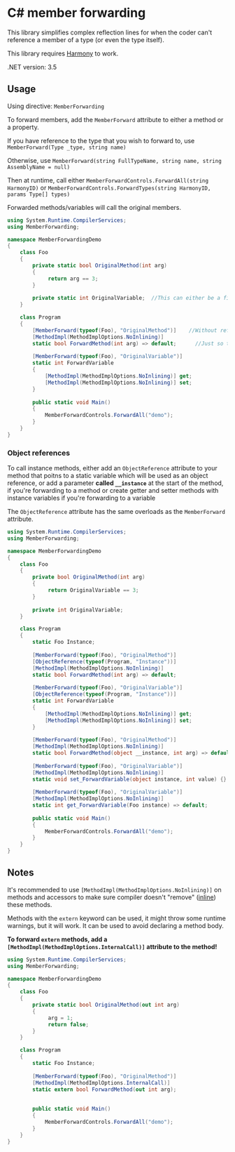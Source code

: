 # C# member forwarding

This library simplifies complex reflection lines for when the coder can't reference a member of a type (or even the type itself).

This library requires [Harmony](https://github.com/pardeike/Harmony/releases) to work.

.NET version: 3.5

## Usage

Using directive: `MemberForwarding`

To forward members, add the `MemberForward` attribute to either a method or a property.

If you have reference to the type that you wish to forward to, use `MemberForward(Type _type, string name)`

Otherwise, use `MemberForward(string FullTypeName, string name, string AssemblyName = null)`

Then at runtime, call either `MemberForwardControls.ForwardAll(string HarmonyID)` or `MemberForwardControls.ForwardTypes(string HarmonyID, params Type[] types)`

Forwarded methods/variables will call the original members.

```cs
using System.Runtime.CompilerServices;
using MemberForwarding;

namespace MemberForwardingDemo
{
	class Foo
	{
		private static bool OriginalMethod(int arg)
		{
			 return arg == 3;
		}
		
		private static int OriginalVariable;  //This can either be a field or a property
	}

	class Program
	{
		[MemberForward(typeof(Foo), "OriginalMethod")]    //Without reference to the type, use [MemberForward("MemberForwardingDemo.Foo", "ForwardMethod")]
		[MethodImpl(MethodImplOptions.NoInlining)]
		static bool ForwardMethod(int arg) => default;		//Just so the method has a body and the compiler is happy
		
		[MemberForward(typeof(Foo), "OriginalVariable")]
		static int ForwardVariable
		{
			[MethodImpl(MethodImplOptions.NoInlining)] get;
			[MethodImpl(MethodImplOptions.NoInlining)] set;
		}
		
		public static void Main()
		{
			MemberForwardControls.ForwardAll("demo");
		}
	}
}
```

### Object references

To call instance methods, either add an `ObjectReference` attribute to your method that poitns to a static variable which will be used as an object reference, or add a parameter **called `__instance`** at the start of the method, if you're forwarding to a method or create getter and setter methods with instance variables if you're forwarding to a variable

The `ObjectReference` attribute has the same overloads as the `MemberForward` attribute.

```cs
using System.Runtime.CompilerServices;
using MemberForwarding;

namespace MemberForwardingDemo
{
	class Foo
	{
		private bool OriginalMethod(int arg)
		{
			 return OriginalVariable == 3;
		}
		
		private int OriginalVariable;
	}

	class Program
	{
		static Foo Instance;
		
		[MemberForward(typeof(Foo), "OriginalMethod")]
		[ObjectReference(typeof(Program, "Instance"))]
		[MethodImpl(MethodImplOptions.NoInlining)]
		static bool ForwardMethod(int arg) => default;
		
		[MemberForward(typeof(Foo), "OriginalVariable")]
		[ObjectReference(typeof(Program, "Instance"))]
		static int ForwardVariable
		{
			[MethodImpl(MethodImplOptions.NoInlining)] get;
			[MethodImpl(MethodImplOptions.NoInlining)] set;
		}
		
		[MemberForward(typeof(Foo), "OriginalMethod")]
		[MethodImpl(MethodImplOptions.NoInlining)]
		static bool ForwardMethod(object __instance, int arg) => default;
		
		[MemberForward(typeof(Foo), "OriginalVariable")]
		[MethodImpl(MethodImplOptions.NoInlining)]
		static void set_ForwardVariable(object instance, int value) {}
		
		[MemberForward(typeof(Foo), "OriginalVariable")]
		[MethodImpl(MethodImplOptions.NoInlining)]
		static int get_ForwardVariable(Foo instance) => default;
		
		public static void Main()
		{
			MemberForwardControls.ForwardAll("demo");
		}
	}
}
```

## Notes

It's recommended to use `[MethodImpl(MethodImplOptions.NoInlining)]` on methods and accessors to make sure compiler doesn't "remove" ([inline](https://en.wikipedia.org/wiki/Inline_expansion)) these methods.

Methods with the `extern` keyword can be used, it might throw some runtime warnings, but it will work. It can be used to avoid declaring a method body.

**To forward `extern` methods, add a `[MethodImpl(MethodImplOptions.InternalCall)]` attribute to the method!**

```cs
using System.Runtime.CompilerServices;
using MemberForwarding;

namespace MemberForwardingDemo
{
	class Foo
	{
		private static bool OriginalMethod(out int arg)
		{
			 arg = 1;
			 return false;
		}
	}

	class Program
	{
		static Foo Instance;
		
		[MemberForward(typeof(Foo), "OriginalMethod")]
		[MethodImpl(MethodImplOptions.InternalCall)]
		static extern bool ForwardMethod(out int arg);
		
		
		public static void Main()
		{
			MemberForwardControls.ForwardAll("demo");
		}
	}
}
```